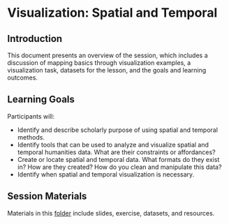 # Visualization: Spatial and Temporal

## Introduction
This document presents an overview of the session, which includes a discussion of mapping basics through visualization examples, a visualization task, datasets for the lesson, and the goals and learning outcomes. 

## Learning Goals

Participants will:

- Identify and describe scholarly purpose of using spatial and temporal methods.
- Identify tools that can be used to analyze and visualize spatial and temporal humanities data. What are their constraints or affordances?
- Create or locate spatial and temporal data. What formats do they exist in? How are they created? How do you clean and manipulate this data?
- Identify when spatial and temporal visualization is necessary.

## Session Materials
Materials in this [folder](/Carto-Workshop/Carto-2017-Fall/) include slides, exercise, datasets, and resources.
